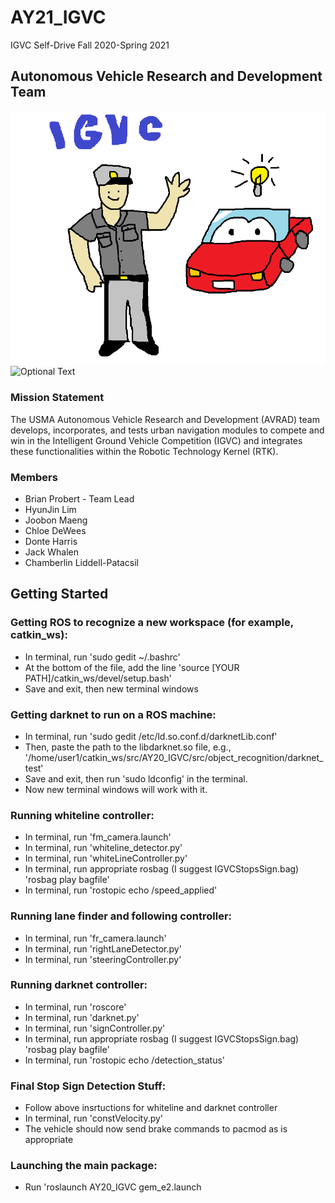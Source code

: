 # AY21_IGVC
IGVC Self-Drive Fall 2020-Spring 2021
## Autonomous Vehicle Research and Development Team
<img src="IGVC.png"
     alt="IGVC Cadets"
     style="float: left; margin-right: 10px;" />
     
![Optional Text](https://github.com/westpoint-robotics/AY21_IGVC/tree/master/Images/IGVC.png?raw=true)
### Mission Statement
The USMA Autonomous Vehicle Research and Development (AVRAD) team develops, incorporates, and tests urban navigation modules to compete and win in the Intelligent Ground Vehicle Competition (IGVC) and integrates these functionalities within the Robotic Technology Kernel (RTK). ​
### Members
* Brian Probert - Team Lead
* HyunJin Lim
* Joobon Maeng
* Chloe DeWees
* Donte Harris
* Jack Whalen
* Chamberlin Liddell-Patacsil

## Getting Started
### Getting ROS to recognize a new workspace (for example, catkin_ws):
* In terminal, run 'sudo gedit ~/.bashrc'
* At the bottom of the file, add the line 'source [YOUR PATH]/catkin_ws/devel/setup.bash'
* Save and exit, then new terminal windows

### Getting darknet to run on a ROS machine:

* In terminal, run 'sudo gedit /etc/ld.so.conf.d/darknetLib.conf'
* Then, paste the path to the libdarknet.so file, e.g., '/home/user1/catkin_ws/src/AY20_IGVC/src/object_recognition/darknet_test'
* Save and exit, then run 'sudo ldconfig' in the terminal.
* Now new terminal windows will work with it.

### Running whiteline controller:
* In terminal, run 'fm_camera.launch'
* In terminal, run 'whiteline_detector.py'
* In terminal, run 'whiteLineController.py'
* In terminal, run appropriate rosbag (I suggest IGVCStopsSign.bag) 'rosbag play bagfile'
* In terminal, run 'rostopic echo /speed_applied'

### Running lane finder and following controller:
* In terminal, run 'fr_camera.launch'
* In terminal, run 'rightLaneDetector.py'
* In terminal, run 'steeringController.py'

### Running darknet controller:
* In terminal, run 'roscore'
* In terminal, run 'darknet.py'
* In terminal, run 'signController.py'
* In terminal, run appropriate rosbag (I suggest IGVCStopsSign.bag) 'rosbag play bagfile'
* In terminal, run 'rostopic echo /detection_status'

### Final Stop Sign Detection Stuff:
* Follow above insrtuctions for whiteline and darknet controller
* In terminal, run 'constVelocity.py'
* The vehicle should now send brake commands to pacmod as is appropriate

### Launching the main package:

* Run 'roslaunch AY20_IGVC gem_e2.launch